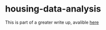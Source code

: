 # housing-data-analysis
This is part of a greater write up, avalible [here](https://farooq.craft.me/write-up)
